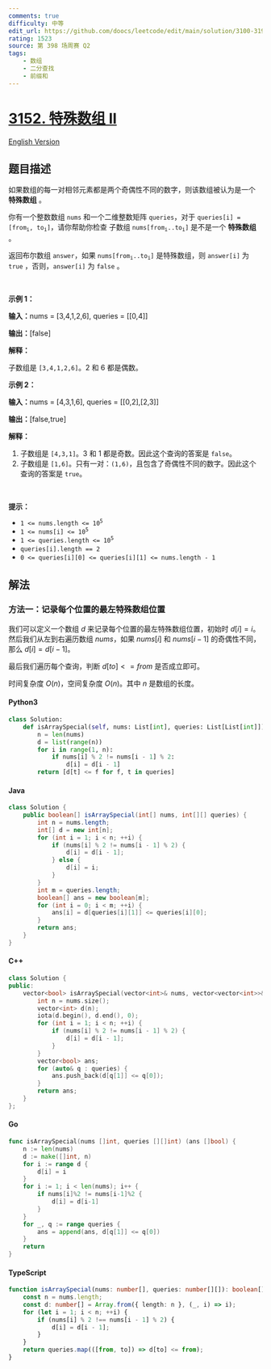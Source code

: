 ```yaml
---
comments: true
difficulty: 中等
edit_url: https://github.com/doocs/leetcode/edit/main/solution/3100-3199/3152.Special%20Array%20II/README.md
rating: 1523
source: 第 398 场周赛 Q2
tags:
    - 数组
    - 二分查找
    - 前缀和
---
```


<!-- problem:start -->

# [3152. 特殊数组 II](https://leetcode.cn/problems/special-array-ii)

[English Version](/solution/3100-3199/3152.Special%20Array%20II/README_EN.md)

## 题目描述

<!-- description:start -->

<p>如果数组的每一对相邻元素都是两个奇偶性不同的数字，则该数组被认为是一个 <strong>特殊数组</strong> 。</p>

<p>你有一个整数数组 <code>nums</code> 和一个二维整数矩阵 <code>queries</code>，对于 <code>queries[i] = [from<sub>i</sub>, to<sub>i</sub>]</code>，请你帮助你检查 <span data-keyword="subarray">子数组</span> <code>nums[from<sub>i</sub>..to<sub>i</sub>]</code> 是不是一个 <strong>特殊数组 </strong>。</p>

<p>返回布尔数组 <code>answer</code>，如果 <code>nums[from<sub>i</sub>..to<sub>i</sub>]</code> 是特殊数组，则 <code>answer[i]</code> 为 <code>true</code> ，否则，<code>answer[i]</code> 为 <code>false</code> 。</p>

<p>&nbsp;</p>

<p><strong class="example">示例 1：</strong></p>

<div class="example-block">
<p><strong>输入：</strong><span class="example-io">nums = [3,4,1,2,6], queries = [[0,4]]</span></p>

<p><strong>输出：</strong><span class="example-io">[false]</span></p>

<p><strong>解释：</strong></p>

<p>子数组是 <code>[3,4,1,2,6]</code>。2 和 6 都是偶数。</p>
</div>

<p><strong class="example">示例 2：</strong></p>

<div class="example-block">
<p><strong>输入：</strong><span class="example-io">nums = [4,3,1,6], queries = [[0,2],[2,3]]</span></p>

<p><strong>输出：</strong><span class="example-io">[false,true]</span></p>

<p><strong>解释：</strong></p>

<ol>
	<li>子数组是 <code>[4,3,1]</code>。3 和 1 都是奇数。因此这个查询的答案是 <code>false</code>。</li>
	<li>子数组是 <code>[1,6]</code>。只有一对：<code>(1,6)</code>，且包含了奇偶性不同的数字。因此这个查询的答案是 <code>true</code>。</li>
</ol>
</div>

<p>&nbsp;</p>

<p><strong>提示：</strong></p>

<ul>
	<li><code>1 &lt;= nums.length &lt;= 10<sup>5</sup></code></li>
	<li><code>1 &lt;= nums[i] &lt;= 10<sup>5</sup></code></li>
	<li><code>1 &lt;= queries.length &lt;= 10<sup>5</sup></code></li>
	<li><code>queries[i].length == 2</code></li>
	<li><code>0 &lt;= queries[i][0] &lt;= queries[i][1] &lt;= nums.length - 1</code></li>
</ul>

<!-- description:end -->

## 解法

<!-- solution:start -->

### 方法一：记录每个位置的最左特殊数组位置

我们可以定义一个数组 $d$ 来记录每个位置的最左特殊数组位置，初始时 $d[i] = i$。然后我们从左到右遍历数组 $nums$，如果 $nums[i]$ 和 $nums[i - 1]$ 的奇偶性不同，那么 $d[i] = d[i - 1]$。

最后我们遍历每个查询，判断 $d[to] <= from$ 是否成立即可。

时间复杂度 $O(n)$，空间复杂度 $O(n)$。其中 $n$ 是数组的长度。

<!-- tabs:start -->

#### Python3

```python
class Solution:
    def isArraySpecial(self, nums: List[int], queries: List[List[int]]) -> List[bool]:
        n = len(nums)
        d = list(range(n))
        for i in range(1, n):
            if nums[i] % 2 != nums[i - 1] % 2:
                d[i] = d[i - 1]
        return [d[t] <= f for f, t in queries]
```

#### Java

```java
class Solution {
    public boolean[] isArraySpecial(int[] nums, int[][] queries) {
        int n = nums.length;
        int[] d = new int[n];
        for (int i = 1; i < n; ++i) {
            if (nums[i] % 2 != nums[i - 1] % 2) {
                d[i] = d[i - 1];
            } else {
                d[i] = i;
            }
        }
        int m = queries.length;
        boolean[] ans = new boolean[m];
        for (int i = 0; i < m; ++i) {
            ans[i] = d[queries[i][1]] <= queries[i][0];
        }
        return ans;
    }
}
```

#### C++

```cpp
class Solution {
public:
    vector<bool> isArraySpecial(vector<int>& nums, vector<vector<int>>& queries) {
        int n = nums.size();
        vector<int> d(n);
        iota(d.begin(), d.end(), 0);
        for (int i = 1; i < n; ++i) {
            if (nums[i] % 2 != nums[i - 1] % 2) {
                d[i] = d[i - 1];
            }
        }
        vector<bool> ans;
        for (auto& q : queries) {
            ans.push_back(d[q[1]] <= q[0]);
        }
        return ans;
    }
};
```

#### Go

```go
func isArraySpecial(nums []int, queries [][]int) (ans []bool) {
	n := len(nums)
	d := make([]int, n)
	for i := range d {
		d[i] = i
	}
	for i := 1; i < len(nums); i++ {
		if nums[i]%2 != nums[i-1]%2 {
			d[i] = d[i-1]
		}
	}
	for _, q := range queries {
		ans = append(ans, d[q[1]] <= q[0])
	}
	return
}
```

#### TypeScript

```ts
function isArraySpecial(nums: number[], queries: number[][]): boolean[] {
    const n = nums.length;
    const d: number[] = Array.from({ length: n }, (_, i) => i);
    for (let i = 1; i < n; ++i) {
        if (nums[i] % 2 !== nums[i - 1] % 2) {
            d[i] = d[i - 1];
        }
    }
    return queries.map(([from, to]) => d[to] <= from);
}
```

<!-- tabs:end -->

<!-- solution:end -->

<!-- problem:end -->

